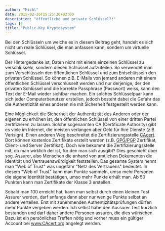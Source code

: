 ```yaml
---
author: "Michl"
date: 2015-02-26T15:25:26+02:00
description: "öffentliche und private Schlüssel?!"
tags: []
title: "Public-Key Kryptosystem"
---
```

<p>Bei den Schlüsseln um welche es in diesem Beitrag geht, handelt es sich nicht um reale Schlüssel, die man anfassen kann, sondern um virtuelle Schlüssel.</p>
<p>Der Hintergedanke ist, Daten nicht mit einem einzelnen Schlüssel zu verschlüsseln, sondern diesen Schlüssel aufzuteilen. So verwendet man zum Verschlüsseln den öffentlichen Schlüssel und zum Entschlüsseln den privaten Schlüssel. So können z.B. E-Mails von jemand anderen mit einem öffentlichen Schlüssel verschlüsselt werden und nur derjenige, der den privaten Schlüssel und die korrekte Passphrase (Passwort) weiss, kann den Text der E-Mail wieder sichtbar machen. Ein solches Schlüsselpaar kann sich jeder Computerbenutzer erstellen, jedoch besteht dabei die Gefahr das die Authentizität eines anderen nie mit Sicherheit festgestellt werden kann.</p>
<p>Eine Möglichkeit die Sicherheit der Authentizität des Anderen oder der eigenen zu erhöhen ist, den öffentlichen Schlüssel von einer dritten Partei zertifizieren zu lassen. Solche sogenannten CA (Certificate Authority) gibt es viele im Internet, die meisten verlangen aber Geld für Ihre Dienste (z.B. Verisign). Einen anderen Weg beschreitet die Zertifizierungsstelle <a href="http://www.CAcert.de">CAcert</a>. Dort können kostenlos Zertifikate erstellt werden (z.B. <a href="http://de.wikipedia.org/wiki/GNU_Privacy_Guard">GPG/PGP</a> Zertifikat, Client- und Server Zertifikat). Doch wie bekommt die Zertifizierungsstelle mit, ob man wirklich der ist, für den man sich ausgibt? Dies geschieht über sog. Assurer, also Menschen die anhand von amtlichen Dokumenten die Identität und Vertrauenswürdigkeit feststellen. Das gesamte System nennt man "Web of Trust" was ungefähr "Netz des Vertrauens" bedeutet. In diesem "Web of Trust" kann man Punkte sammeln, umso mehr Personen die eigene Identität bestätigen, umso mehr Punkte erhält man. Ab 50 Punkten kann man Zertifikate der Klasse 3 erstellen.</p>
<p>Sobald man 100 erreicht hat, kann man selbst durch einen kleinen Test Assurer werden, darf anfangs dann aber nur wenige Punkte selbst an andere verteilen. Erst mit zunehmenden Authentizitätsprüfungen dürfen mehr Punkte vergeben werden. Ich selbst habe den Aussurer Test kürzlich bestanden und darf daher andere Personen assuren, die dies wünschen. Dazu ist ein persönliches Treffen nötig und vorher muss ein gültiger Account bei <a href="http://www.CAcert.org">www.CAcert.org</a> angelegt werden.</p>


